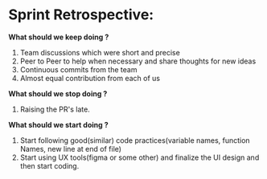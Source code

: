 # Sprint Retrospective:

  **What should we keep doing ?**
  1) Team discussions which were short and precise
  2) Peer to Peer to help when necessary and share thoughts for new ideas
  3) Continuous commits from the team
  4) Almost equal contribution from each of us

  **What should we stop doing ?**
  1) Raising the PR's late.

  **What should we start doing ?**
  1) Start following good(similar) code practices(variable names, function Names, new line at end of file)
  2) Start using UX tools(figma or some other) and finalize the UI design and then start coding.
